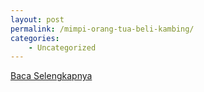 ```yaml
---
layout: post
permalink: /mimpi-orang-tua-beli-kambing/
categories:
    - Uncategorized
---
```


[Baca Selengkapnya](/10)